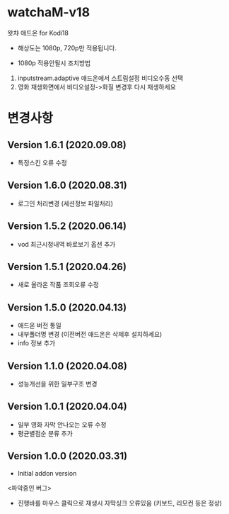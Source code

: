 # watchaM-v18
 왓챠 애드온 for Kodi18

- 해상도는 1080p, 720p만 적용됩니다.

- 1080p 적용안될시 조치방법
1. inputstream.adaptive 애드온에서 스트림설정 비디오수동 선택
2. 영화 재생화면에서  비디오설정->화질 변경후 다시 재생하세요

# 변경사항

## Version 1.6.1 (2020.09.08)
- 특정스킨 오류 수정

## Version 1.6.0 (2020.08.31)
- 로그인 처리변경 (세션정보 파일처리)

## Version 1.5.2 (2020.06.14)
- vod 최근시청내역 바로보기 옵션 추가

## Version 1.5.1 (2020.04.26)
- 새로 올라온 작품 조회오류 수정

## Version 1.5.0 (2020.04.13)
- 애드온 버전 통일
- 내부폴더명 변경 (이전버전 애드온은 삭제후 설치하세요)
- info 정보 추가

## Version 1.1.0 (2020.04.08)
- 성능개선을 위한 일부구조 변경

## Version 1.0.1 (2020.04.04)
- 일부 영화 자막 안나오는 오류 수정
- 평균별점순 분류 추가

## Version 1.0.0 (2020.03.31)
- Initial addon version

<파악중인 버그>
- 진행바를 마우스 클릭으로 재생시 자막싱크 오류있음 (키보드, 리모컨 등은 정상)

